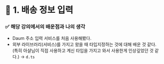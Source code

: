 # 🌈 1. 배송 정보 입력

### ✅ 해당 강의에서의 배운점과 나의 생각

- Daum 주소 입력 서비스를 처음 사용해봤다.
- 외부 라이브러리(서비스)를 가지고 왔을 때 타입지정하는 것에 대해 배운 것 같다. (특히 아샬님이 직접 사용하고 계신 타입을 가지고 와서 사용한게 인상깊었던 것 같다.) → `d.ts`
